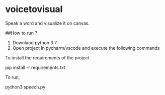 # voicetovisual

Speak a word and visualize it on canvas. 

##How to run ? 


1. Downlaod python 3.7
2. Open project in pycharm/vscode and execute the following commands

To install the requirements of the project

pip install -r requirements.txt

To run,

python3 speech.py
